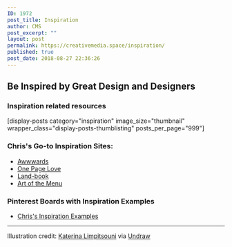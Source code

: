```yaml
---
ID: 1972
post_title: Inspiration
author: CMS
post_excerpt: ""
layout: post
permalink: https://creativemedia.space/inspiration/
published: true
post_date: 2018-08-27 22:36:26
---
```

<!-- wp:heading -->
<h2>Be Inspired by Great Design and Designers</h2>
<!-- /wp:heading -->

<!-- wp:heading {"level":3} -->
<h3>Inspiration related resources</h3>
<!-- /wp:heading -->

<!-- wp:shortcode -->
[display-posts category="inspiration" image_size="thumbnail" wrapper_class="display-posts-thumblisting" posts_per_page="999"]
<!-- /wp:shortcode -->

<!-- wp:heading {"level":3} -->
<h3>Chris's Go-to Inspiration Sites:</h3>
<!-- /wp:heading -->

<!-- wp:list -->
<ul><li><a href="https://www.awwwards.com/">Awwwards</a></li><li><a href="https://onepagelove.com/">One Page Love</a></li><li><a href="https://land-book.com/">Land-book</a></li><li><a href="https://www.underconsideration.com/artofthemenu/">Art of the Menu</a></li></ul>
<!-- /wp:list -->

<!-- wp:heading {"level":3} -->
<h3>Pinterest Boards with Inspiration Examples</h3>
<!-- /wp:heading -->

<!-- wp:list -->
<ul><li><a href="https://www.pinterest.com/chrisgargiulo/inspiration-examples/">Chris's Inspiration Examples</a></li></ul>
<!-- /wp:list -->

<!-- wp:separator -->
<hr class="wp-block-separator"/>
<!-- /wp:separator -->

<!-- wp:paragraph -->
<p>Illustration credit:&nbsp;<a href="https://twitter.com/ninalimpi">Katerina Limpitsouni</a> via <a href="https://undraw.co">Undraw</a></p>
<!-- /wp:paragraph -->